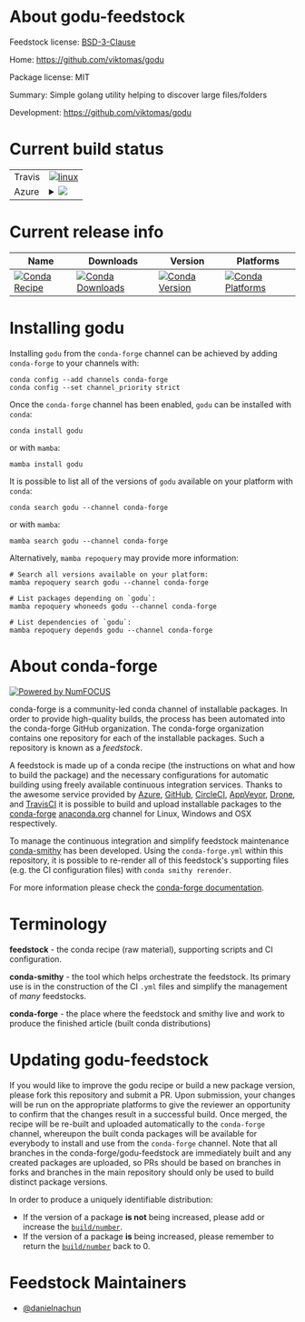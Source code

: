 About godu-feedstock
====================

Feedstock license: [BSD-3-Clause](https://github.com/conda-forge/godu-feedstock/blob/main/LICENSE.txt)

Home: https://github.com/viktomas/godu

Package license: MIT

Summary: Simple golang utility helping to discover large files/folders

Development: https://github.com/viktomas/godu

Current build status
====================


<table><tr>
    <td>Travis</td>
    <td>
      <a href="https://app.travis-ci.com/conda-forge/godu-feedstock">
        <img alt="linux" src="https://img.shields.io/travis/com/conda-forge/godu-feedstock/main.svg?label=Linux">
      </a>
    </td>
  </tr>
    
  <tr>
    <td>Azure</td>
    <td>
      <details>
        <summary>
          <a href="https://dev.azure.com/conda-forge/feedstock-builds/_build/latest?definitionId=23551&branchName=main">
            <img src="https://dev.azure.com/conda-forge/feedstock-builds/_apis/build/status/godu-feedstock?branchName=main">
          </a>
        </summary>
        <table>
          <thead><tr><th>Variant</th><th>Status</th></tr></thead>
          <tbody><tr>
              <td>linux_64</td>
              <td>
                <a href="https://dev.azure.com/conda-forge/feedstock-builds/_build/latest?definitionId=23551&branchName=main">
                  <img src="https://dev.azure.com/conda-forge/feedstock-builds/_apis/build/status/godu-feedstock?branchName=main&jobName=linux&configuration=linux%20linux_64_" alt="variant">
                </a>
              </td>
            </tr><tr>
              <td>linux_aarch64</td>
              <td>
                <a href="https://dev.azure.com/conda-forge/feedstock-builds/_build/latest?definitionId=23551&branchName=main">
                  <img src="https://dev.azure.com/conda-forge/feedstock-builds/_apis/build/status/godu-feedstock?branchName=main&jobName=linux&configuration=linux%20linux_aarch64_" alt="variant">
                </a>
              </td>
            </tr><tr>
              <td>linux_ppc64le</td>
              <td>
                <a href="https://dev.azure.com/conda-forge/feedstock-builds/_build/latest?definitionId=23551&branchName=main">
                  <img src="https://dev.azure.com/conda-forge/feedstock-builds/_apis/build/status/godu-feedstock?branchName=main&jobName=linux&configuration=linux%20linux_ppc64le_" alt="variant">
                </a>
              </td>
            </tr><tr>
              <td>osx_64</td>
              <td>
                <a href="https://dev.azure.com/conda-forge/feedstock-builds/_build/latest?definitionId=23551&branchName=main">
                  <img src="https://dev.azure.com/conda-forge/feedstock-builds/_apis/build/status/godu-feedstock?branchName=main&jobName=osx&configuration=osx%20osx_64_" alt="variant">
                </a>
              </td>
            </tr><tr>
              <td>osx_arm64</td>
              <td>
                <a href="https://dev.azure.com/conda-forge/feedstock-builds/_build/latest?definitionId=23551&branchName=main">
                  <img src="https://dev.azure.com/conda-forge/feedstock-builds/_apis/build/status/godu-feedstock?branchName=main&jobName=osx&configuration=osx%20osx_arm64_" alt="variant">
                </a>
              </td>
            </tr><tr>
              <td>win_64</td>
              <td>
                <a href="https://dev.azure.com/conda-forge/feedstock-builds/_build/latest?definitionId=23551&branchName=main">
                  <img src="https://dev.azure.com/conda-forge/feedstock-builds/_apis/build/status/godu-feedstock?branchName=main&jobName=win&configuration=win%20win_64_" alt="variant">
                </a>
              </td>
            </tr>
          </tbody>
        </table>
      </details>
    </td>
  </tr>
</table>

Current release info
====================

| Name | Downloads | Version | Platforms |
| --- | --- | --- | --- |
| [![Conda Recipe](https://img.shields.io/badge/recipe-godu-green.svg)](https://anaconda.org/conda-forge/godu) | [![Conda Downloads](https://img.shields.io/conda/dn/conda-forge/godu.svg)](https://anaconda.org/conda-forge/godu) | [![Conda Version](https://img.shields.io/conda/vn/conda-forge/godu.svg)](https://anaconda.org/conda-forge/godu) | [![Conda Platforms](https://img.shields.io/conda/pn/conda-forge/godu.svg)](https://anaconda.org/conda-forge/godu) |

Installing godu
===============

Installing `godu` from the `conda-forge` channel can be achieved by adding `conda-forge` to your channels with:

```
conda config --add channels conda-forge
conda config --set channel_priority strict
```

Once the `conda-forge` channel has been enabled, `godu` can be installed with `conda`:

```
conda install godu
```

or with `mamba`:

```
mamba install godu
```

It is possible to list all of the versions of `godu` available on your platform with `conda`:

```
conda search godu --channel conda-forge
```

or with `mamba`:

```
mamba search godu --channel conda-forge
```

Alternatively, `mamba repoquery` may provide more information:

```
# Search all versions available on your platform:
mamba repoquery search godu --channel conda-forge

# List packages depending on `godu`:
mamba repoquery whoneeds godu --channel conda-forge

# List dependencies of `godu`:
mamba repoquery depends godu --channel conda-forge
```


About conda-forge
=================

[![Powered by
NumFOCUS](https://img.shields.io/badge/powered%20by-NumFOCUS-orange.svg?style=flat&colorA=E1523D&colorB=007D8A)](https://numfocus.org)

conda-forge is a community-led conda channel of installable packages.
In order to provide high-quality builds, the process has been automated into the
conda-forge GitHub organization. The conda-forge organization contains one repository
for each of the installable packages. Such a repository is known as a *feedstock*.

A feedstock is made up of a conda recipe (the instructions on what and how to build
the package) and the necessary configurations for automatic building using freely
available continuous integration services. Thanks to the awesome service provided by
[Azure](https://azure.microsoft.com/en-us/services/devops/), [GitHub](https://github.com/),
[CircleCI](https://circleci.com/), [AppVeyor](https://www.appveyor.com/),
[Drone](https://cloud.drone.io/welcome), and [TravisCI](https://travis-ci.com/)
it is possible to build and upload installable packages to the
[conda-forge](https://anaconda.org/conda-forge) [anaconda.org](https://anaconda.org/)
channel for Linux, Windows and OSX respectively.

To manage the continuous integration and simplify feedstock maintenance
[conda-smithy](https://github.com/conda-forge/conda-smithy) has been developed.
Using the ``conda-forge.yml`` within this repository, it is possible to re-render all of
this feedstock's supporting files (e.g. the CI configuration files) with ``conda smithy rerender``.

For more information please check the [conda-forge documentation](https://conda-forge.org/docs/).

Terminology
===========

**feedstock** - the conda recipe (raw material), supporting scripts and CI configuration.

**conda-smithy** - the tool which helps orchestrate the feedstock.
                   Its primary use is in the construction of the CI ``.yml`` files
                   and simplify the management of *many* feedstocks.

**conda-forge** - the place where the feedstock and smithy live and work to
                  produce the finished article (built conda distributions)


Updating godu-feedstock
=======================

If you would like to improve the godu recipe or build a new
package version, please fork this repository and submit a PR. Upon submission,
your changes will be run on the appropriate platforms to give the reviewer an
opportunity to confirm that the changes result in a successful build. Once
merged, the recipe will be re-built and uploaded automatically to the
`conda-forge` channel, whereupon the built conda packages will be available for
everybody to install and use from the `conda-forge` channel.
Note that all branches in the conda-forge/godu-feedstock are
immediately built and any created packages are uploaded, so PRs should be based
on branches in forks and branches in the main repository should only be used to
build distinct package versions.

In order to produce a uniquely identifiable distribution:
 * If the version of a package **is not** being increased, please add or increase
   the [``build/number``](https://docs.conda.io/projects/conda-build/en/latest/resources/define-metadata.html#build-number-and-string).
 * If the version of a package **is** being increased, please remember to return
   the [``build/number``](https://docs.conda.io/projects/conda-build/en/latest/resources/define-metadata.html#build-number-and-string)
   back to 0.

Feedstock Maintainers
=====================

* [@danielnachun](https://github.com/danielnachun/)

